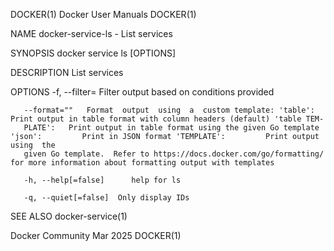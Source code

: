DOCKER(1)							      Docker User Manuals							     DOCKER(1)

NAME
       docker-service-ls - List services

SYNOPSIS
       docker service ls [OPTIONS]

DESCRIPTION
       List services

OPTIONS
       -f, --filter=	  Filter output based on conditions provided

       --format=""	 Format	 output	 using	a  custom template: 'table':		Print output in table format with column headers (default) 'table TEM‐
       PLATE':	 Print output in table format using the given Go template 'json':	      Print in JSON format 'TEMPLATE':	       Print output using  the
       given Go template.  Refer to https://docs.docker.com/go/formatting/ for more information about formatting output with templates

       -h, --help[=false]      help for ls

       -q, --quiet[=false]	Only display IDs

SEE ALSO
       docker-service(1)

Docker Community							   Mar 2025								     DOCKER(1)
